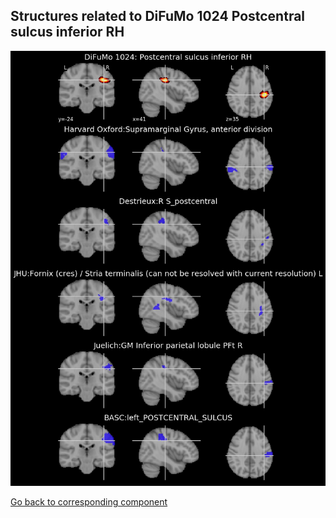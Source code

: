 


## Structures related to DiFuMo 1024 Postcentral sulcus inferior RH

![807](807.jpg "Structures related to DiFuMo 1024 Postcentral sulcus inferior RH")

[Go back to corresponding component](https://parietal-inria.github.io/DiFuMo/1024/html/807.html)